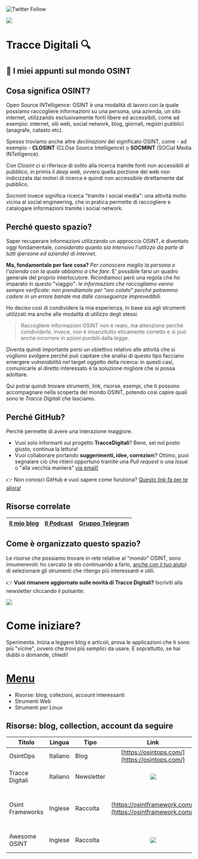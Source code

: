 ![Twitter Follow](https://img.shields.io/twitter/follow/marcogovoni?style=social)

[<img src="https://img.shields.io/badge/iscriviti alla newsletter-clicca qui-blue">](https://mlgn.to/81gl)
# Tracce Digitali :mag: 
## :notebook: I miei appunti sul mondo OSINT
## Cosa significa OSINT?
Open Source INTelligence: OSINT è una modalità di lavoro con la quale possiamo raccogliere informazioni su una persona, una azienda, un sito internet, utilizzando esclusivamente fonti libere ed accessibili, come ad esempio: internet, siti web, social network, blog, giornali, registri pubblici (anagrafe, catasto etc).

Spesso troviamo anche altre *declinazioni* del significato OSINT, come - ad esempio - **CLOSINT** (CLOse Source Intelligence) o **SOCMINT** (SOCial Media INTelligence).

Con *Closint* ci si riferisce di solito alla ricerca tramite fonti non accessibili al pubblico, in primis il *deep web*, ovvero quella porzione del web non indicizzata dai motori di ricerca e quindi non accessibile direttamente dal pubblico.

*Socmint* invece significa ricerca "tramite i social media": una attività molto vicina al social engineering, che in pratica permette di raccogliere e catalogare informazioni tramite i social network.

## Perché questo spazio?

Saper recuperare informazioni utilizzando un approccio OSINT, è diventato oggi fondamentale, *considerato quanto sia intensivo l'utilizzo da parte di tutti (persone ed aziende) di internet.* 

**Ma, fondamentale per fare cosa?** *Per conoscere meglio la persona o l'azienda con la quale abbiamo a che fare*. E' possibile farsi un quadro generale del proprio interlocutore. Ricordiamoci però una regola che ho imparato in questo "viaggio": *le informazioni che raccogliamo vanno sempre verificate: non prendiamole per "oro colato" perché potremmo cadere in un errore banale ma dalle conseguenze imprevedibili.* 

Ho deciso così di condividere la mia esperienza, in base sia agli strumenti utilizzati ma anche alle modalità di utilizzo degli stessi.

> Raccogliere informazioni OSINT non è reato, ma attenzione perché
> *condividerle*, invece, non è innanzitutto eticamente corretto e si può anche incorrere in azioni punibili dalla legge.

Diventa quindi importante porsi un obiettivo relativo alle attività che si vogliono svolgere perché può capitare che analisi di questo tipo facciano emergere *vulnerabilità* nel target oggetto della ricerca: in questi casi, comunicarle al diretto interessato è la soluzione migliore che si possa adottare.

Qui potrai quindi trovare strumenti, link, risorse, esempi, che ti possono accompagnare nella scoperta del mondo OSINT, potendo così capire quali sono le *Tracce Digitali* che lasciamo.

## Perché GitHub?
Perché permette di avere una interazione maggiore.
* Vuoi solo informarti sul progetto **TracceDigitali**? Bene, sei nol posto giusto, continua la lettura!
* Vuoi collaborare portando **suggerimenti, idee, correzion**i? Ottimo, puoi segnalare ciò che ritieni opportuno tramite una *Pull request* o una *Issue* o "alla vecchia maniera" [via email!](mailto:info@marcogovoni.it)

:point_right: Non conosci GitHub e vuoi sapere come funziona? [Questo link fa per te allora!](https://github.com/marcogovoni/come-usare-github)

## Risorse correlate
|[Il mio blog](https://marcogovoni.it)|[Il Podcast](https://www.spreaker.com/show/cronache-digitali-cybersecurity)|[Gruppo Telegram](https://t.me/cybersecurity_ita)
|--|--|--|

## Come è organizzato questo spazio?
Le risorse che possiamo trovare in rete relative al "mondo" OSINT, sono innumerevoli: ho cercato (e sto continuando a farlo, [anche con il tuo aiuto](mailto:info@marcogovoni.it)) di selezionare gli strumenti che ritengo più interessanti e utili.

  
:point_right: **Vuoi rimanere aggiornato sulle novità di Tracce Digitali?** Iscriviti alla newsletter cliccando il pulsante:

 [<img src="https://img.shields.io/badge/iscriviti alla newsletter-clicca qui-blue">](https://mlgn.to/81gl)

# Come iniziare?
Sperimenta. Inizia a leggere blog e articoli, prova le applicazioni che ti sono più "vicine", ovvero che trovi più semplici da usare. E soprattutto, se hai dubbi o domande, chiedi!

# [Menu](#-menu)

 - Risorse: blog, collezioni, account interessanti
 - Strumenti Web
 - Strumenti per Linux

## Risorse: blog, collection, account da seguire

|Titolo|Lingua|Tipo|Link|Argomenti|Note
|------|----|----|:--:|----|-------|
|OsintOps |Italiano|Blog|[https://osintops.com/](https://osintops.com/)|Buscador, DarkWeb|Aggiornato
|Tracce Digitali|Italiano|Newsletter| [<img src="https://img.shields.io/badge/iscriviti-clicca qui-blue">](https://mlgn.to/81gl)|OSINT| Il sottoscritto :-)
|Osint Frameworks|Inglese|Raccolta|[https://osintframework.com/](https://osintframework.com/)|OSINT|La "Bibbia", da usare con cautela!|
|Awesome OSINT|Inglese|Raccolta|[<img src="https://img.shields.io/github/stars/jivoi/awesome-osint?style=social">](https://github.com/jivoi/awesome-osint)|OSINT|Completa e aggiornata|
